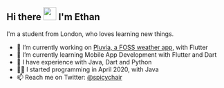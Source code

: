 ## Hi there <img src="https://raw.githubusercontent.com/MartinHeinz/MartinHeinz/master/wave.gif" width="30px"> I'm Ethan

I'm a student from London, who loves learning new things.

- 📱 I’m currently working on [Pluvia, a FOSS weather app](https://github.com/SpicyChair/pluvia_weather_flutter), with Flutter
- 🌱 I’m currently learning Mobile App Development with Flutter and Dart
- 🎯 I have experience with Java, Dart and Python
- 👨‍💻 I started programming in April 2020, with Java
- 📫 Reach me on Twitter: [@spicychair](https://twitter.com/spicychair)
